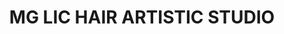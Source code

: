 ---
title: "MG LIC HAIR ARTISTIC STUDIO"
url: /long-island-city/mg-lic-hair-artistic-studio/
shop: Friseur
---